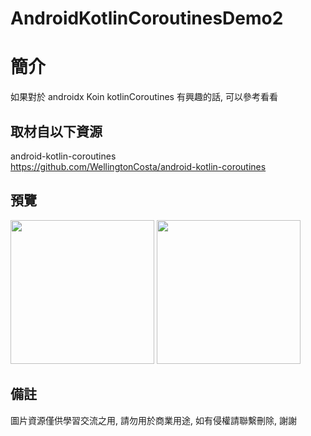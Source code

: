 # AndroidKotlinCoroutinesDemo2

簡介
==================================
如果對於 androidx Koin kotlinCoroutines 有興趣的話, 可以參考看看                                   

取材自以下資源
--------
android-kotlin-coroutines                                                                 
https://github.com/WellingtonCosta/android-kotlin-coroutines    
                  
預覽
--------
<p align="left">
  <img src="https://i.imgur.com/gfAjbzc.png" width="230"/>
  <img src="https://i.imgur.com/5SwRxzN.png" width="230"/>
</p> 

備註
--------
圖片資源僅供學習交流之用, 請勿用於商業用途, 如有侵權請聯繫刪除, 謝謝
